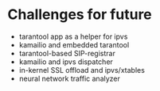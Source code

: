 
# Challenges for future
* tarantool app as a helper for ipvs
* kamailio and embedded tarantool
* tarantool-based SIP-registrar
* kamailio and ipvs dispatcher
* in-kernel SSL offload and ipvs/xtables
* neural network traffic analyzer
